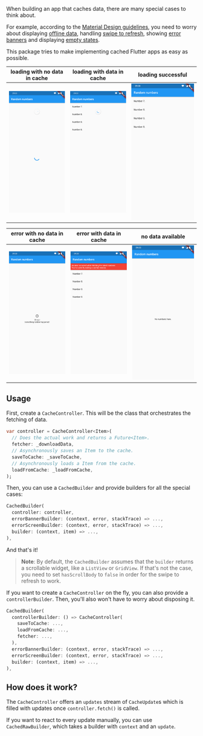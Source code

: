 When building an app that caches data, there are many special cases to think about.

For example, according to the [Material Design guidelines](https://material.io), you need to worry about displaying [offline data](https://material.io/design/communication/offline-states.html), handling [swipe to refresh](https://material.io/design/platform-guidance/android-swipe-to-refresh.html), showing [error banners](https://material.io/design/communication/confirmation-acknowledgement.html) and displaying [empty states](https://material.io/design/communication/empty-states.html).

This package tries to make implementing cached Flutter apps as easy as possible.

| loading with no data in cache | loading with data in cache              | loading successful          |
| ----------------------------- | --------------------------------------- | --------------------------- |
| ![](screenshot_loading.png)   | ![](screenshot_loading_with_cached.png) | ![](screenshot_success.png) |

| error with no data in cache          | error with data in cache         | no data available               |
| ------------------------------------ | -------------------------------- | ------------------------------- |
| ![](screenshot_fullscreen_error.png) | ![](screenshot_banner_error.png) | ![](screenshot_empty_state.png) |

## Usage

First, create a `CacheController`. This will be the class that orchestrates the fetching of data.

```dart
var controller = CacheController<Item>(
  // Does the actual work and returns a Future<Item>.
  fetcher: _downloadData,
  // Asynchronously saves an Item to the cache.
  saveToCache: _saveToCache,
  // Asynchronously loads a Item from the cache.
  loadFromCache: _loadFromCache,
);
```

Then, you can use a `CachedBuilder` and provide builders for all the special cases:

```dart
CachedBuilder(
  controller: controller,
  errorBannerBuilder: (context, error, stackTrace) => ...,
  errorScreenBuilder: (context, error, stackTrace) => ...,
  builder: (context, item) => ...,
),
```

And that's it!

> **Note**: By default, the `CachedBuilder` assumes that the `builder` returns a scrollable widget, like a `ListView` or `GridView`. If that's not the case, you need to set `hasScrollBody` to `false` in order for the swipe to refresh to work.

If you want to create a `CacheController` on the fly, you can also provide a `controllerBuilder`. Then, you'll also won't have to worry about disposing it.

```dart
CachedBuilder(
  controllerBuilder: () => CacheController(
    saveToCache: ...,
    loadFromCache: ...,
    fetcher: ...,
  ),
  errorBannerBuilder: (context, error, stackTrace) => ...,
  errorScreenBuilder: (context, error, stackTrace) => ...,
  builder: (context, item) => ...,
),
```

## How does it work?

The `CacheController` offers an `updates` stream of `CacheUpdate`s which is filled with updates once `controller.fetch()` is called.

If you want to react to every update manually, you can use `CachedRawBuilder`, which takes a builder with `context` and an `update`.
